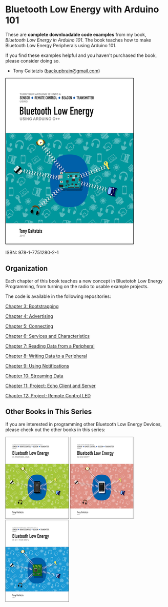 # Bluetooth Low Energy with Arduino 101


These are **complete downloadable code examples** from my book, _Bluetooth Low Energy in Arduino 101_.  The book teaches how to make Bluetooth Low Energy Peripherals using Arduino 101.  

If you find these examples helpful and you haven't purchased the book, please consider doing so.

- Tony Gaitatzis (<backupbrain@gmail.com>)

![BookCover](Bluetooth%20Low%20Energy%20in%20Android%20101%20Cover.png)

ISBN: 978-1-7751280-2-1


## Organization

Each chapter of this book teaches a new concept in Bluetotoh Low Energy Programming, from turning on the radio to usable example projects.

The code is available in the following repositories:

[Chapter 3: Bootstrapping](https://github.com/BluetoothLowEnergyIniOSSwift/Chapter03)

[Chapter 4: Advertising](https://github.com/BluetoothLowEnergyIniOSSwift/Chapter04)

[Chapter 5: Connecting](https://github.com/BluetoothLowEnergyIniOSSwift/Chapter05)

[Chapter 6: Services and Characteristics](https://github.com/BluetoothLowEnergyIniOSSwift/Chapter06)

[Chapter 7: Reading Data from a Peripheral](https://github.com/BluetoothLowEnergyIniOSSwift/Chapter07)

[Chapter 8: Writing Data to a Peripheral](https://github.com/BluetoothLowEnergyIniOSSwift/Chapter08)

[Chapter 9: Using Notifications](https://github.com/BluetoothLowEnergyIniOSSwift/Chapter09)

[Chapter 10: Streaming Data](https://github.com/BluetoothLowEnergyIniOSSwift/Chapter10)

[Chapter 11: Project: Echo Client and Server](https://github.com/BluetoothLowEnergyIniOSSwift/Chapter11)

[Chapter 12: Project: Remote Control LED](https://github.com/BluetoothLowEnergyIniOSSwift/Chapter12)



## Other Books in This Series

If you are interested in programming other Bluetooth Low Energy Devices, please check out the other books in this series:


![Bluetooth Low Energy in Android Java](Other%20Books/Bluetooth%20Low%20Energy%20in%20Android%20Java.png)
![Bluetooth Low Energy in iOS Swift](Other%20Books/Bluetooth%20Low%20Energy%20in%20iOS%20Swift.png)
![Bluetooth Low Energy in C++ for nRFx](Other%20Books/Bluetooth%20Low%20Energy%20in%20C%2B%2B%20for%20nRFx.png)